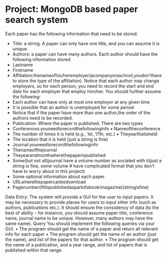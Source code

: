 #  Project: MongoDB based paper search system
Each paper has the following information that need to be stored:
- Title: a string. A paper can only have one title, and you can assume it is unique.
- Authors: a paper can have many authors. Each author should have the following information
stored
- Lastname
- Firstname
- Affiliation:thenameofhis/heremployer(acompanyoraschool,youdon’thaveto
store the type of the affiliation). Notice that each author may change employers, so for each person, you need to record the start and end date for each employer that employ him/her. You should further assume the following:
- Each author can have only at most one employer at any given time
- It is possible that an author is unemployed for some period
- Notice that if the paper have more than one author,the order of the authors need to be
recorded.
- Publication: Where the paper is published. There are two types
- Conferences:youneedtorecordthefollowinginfo ▪ Nameoftheconference
- The number of times it is held (e.g., 1st, 17th, etc.) ▪ Theyearthatisheld
- The location that it is held (just a string is fine)
- Journal:youneedtorecordthefollowinginfo
- Thenameofthejournal
- Theyearandmonthwherethepaperispublished
- Some(but not all)journal have a volume number as sociated with it(just a string is fine, some volume # have complicated format that you don’t have to worry
about in this project)
- Some optional information about each paper
- URLwherethepapercanbedownload
- Pagenumber(ifitispublishedaspartofabook/magazine)(stringisfine)

Data Entry:
The system will provide a GUI for the user to input papers. It may be necessary to provide places for users to input other info (such as authors, publications etc.). It should ensure the consistency of data (to the best of ability – for instance, you should assume paper title, conference name, journal name to be unique. However, many authors may have the same name).
Query
You should implement the following queries via your GUI.
• The program should get the name of a paper and return all relevant info for each paper
• The program should get the name of an author (just the name), and list of the papers for that
author.
• The program should get the name of a publication, and a year range, and list of papers that is
published within that range.
